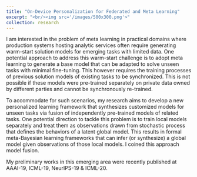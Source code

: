```yaml
---
title: "On-Device Personalization for Federated and Meta Learning"
excerpt: "<br/><img src='/images/500x300.png'>"
collection: research
---
```


I am interested in the problem of meta learning in practical domains where production systems hosting analytic services often require generating warm-start solution models for emerging tasks with limited data. One potential approach to address this warm-start challenge is to adopt meta learning to generate a base model that can be adapted to solve unseen tasks with minimal fine-tuning. This however requires the training processes of previous solution models of existing tasks to be synchronized. This is not possible if these models were pre-trained separately on private data owned by different parties and cannot be synchronously re-trained.

To accommodate for such scenarios, my research aims to develop a new personalized learning framework that synthesizes customized models for unseen tasks via fusion of independently pre-trained models of related tasks. One potential direction to tackle this problem is to train local models separately and treat them as observations drawn from stochastic process that defines the behaviors of a latent global model. This results in formal meta-Bayesian learning frameworks that can infer (or synthesize) a global model given observations of those local models. I coined this approach model fusion.

My preliminary works in this emerging area were recently published at AAAI-19, ICML-19, NeurIPS-19 & ICML-20. 